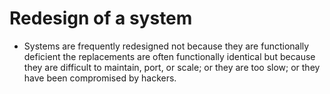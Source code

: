 # Redesign of a system

- Systems are frequently redesigned not because they are functionally deficient the replacements are often functionally identical but because they are difficult to maintain, port, or scale; or they are too slow; or they have been compromised by hackers.
